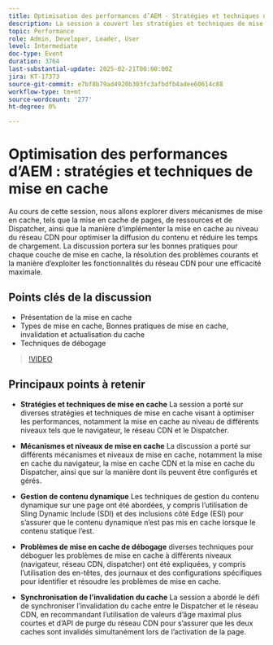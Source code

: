 ```yaml
---
title: Optimisation des performances d’AEM - Stratégies et techniques de mise en cache
description: La session a couvert les stratégies et techniques de mise en cache, les mécanismes et les niveaux de mise en cache, la gestion dynamique du contenu, les problèmes de mise en cache de débogage et la synchronisation de l’invalidation du cache entre le Dispatcher et le réseau CDN.
topic: Performance
role: Admin, Developer, Leader, User
level: Intermediate
doc-type: Event
duration: 3764
last-substantial-update: 2025-02-21T00:00:00Z
jira: KT-17373
source-git-commit: e7bf8b79ad4920b303fc3afbdfb4adee60614c88
workflow-type: tm+mt
source-wordcount: '277'
ht-degree: 0%

---
```



# Optimisation des performances d’AEM : stratégies et techniques de mise en cache

Au cours de cette session, nous allons explorer divers mécanismes de mise en cache, tels que la mise en cache de pages, de ressources et de Dispatcher, ainsi que la manière d’implémenter la mise en cache au niveau du réseau CDN pour optimiser la diffusion du contenu et réduire les temps de chargement. La discussion portera sur les bonnes pratiques pour chaque couche de mise en cache, la résolution des problèmes courants et la manière d’exploiter les fonctionnalités du réseau CDN pour une efficacité maximale.

## Points clés de la discussion

* Présentation de la mise en cache
* Types de mise en cache, Bonnes pratiques de mise en cache, invalidation et actualisation du cache
* Techniques de débogage

>[!VIDEO](https://video.tv.adobe.com/v/3444452/?learn=on&enablevpops)

## Principaux points à retenir

* **Stratégies et techniques de mise en cache** La session a porté sur diverses stratégies et techniques de mise en cache visant à optimiser les performances, notamment la mise en cache au niveau de différents niveaux tels que le navigateur, le réseau CDN et le Dispatcher.

* **Mécanismes et niveaux de mise en cache** La discussion a porté sur différents mécanismes et niveaux de mise en cache, notamment la mise en cache du navigateur, la mise en cache CDN et la mise en cache du Dispatcher, ainsi que sur la manière dont ils peuvent être configurés et gérés.

* **Gestion de contenu dynamique** Les techniques de gestion du contenu dynamique sur une page ont été abordées, y compris l’utilisation de Sling Dynamic Include (SDI) et des inclusions côté Edge (ESI) pour s’assurer que le contenu dynamique n’est pas mis en cache lorsque le contenu statique l’est.

* **Problèmes de mise en cache de débogage** diverses techniques pour déboguer les problèmes de mise en cache à différents niveaux (navigateur, réseau CDN, dispatcher) ont été expliquées, y compris l’utilisation des en-têtes, des journaux et des configurations spécifiques pour identifier et résoudre les problèmes de mise en cache.

* **Synchronisation de l’invalidation du cache** La session a abordé le défi de synchroniser l’invalidation du cache entre le Dispatcher et le réseau CDN, en recommandant l’utilisation de valeurs d’âge maximal plus courtes et d’API de purge du réseau CDN pour s’assurer que les deux caches sont invalidés simultanément lors de l’activation de la page.
